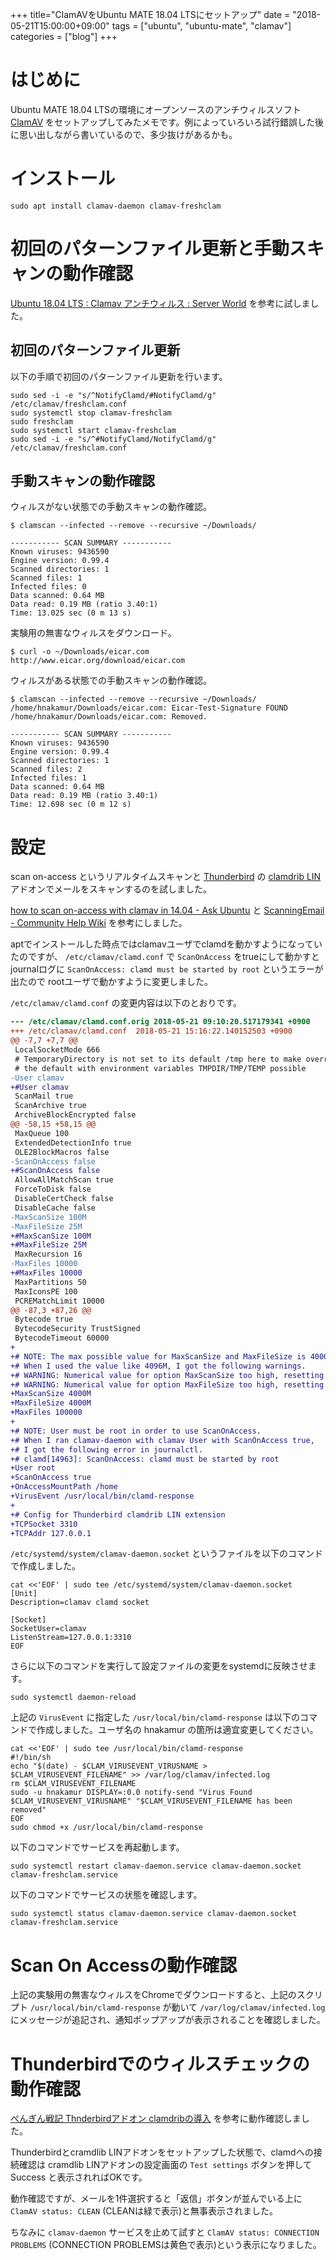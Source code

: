 +++
title="ClamAVをUbuntu MATE 18.04 LTSにセットアップ"
date = "2018-05-21T15:00:00+09:00"
tags = ["ubuntu", "ubuntu-mate", "clamav"]
categories = ["blog"]
+++


# はじめに

Ubuntu MATE 18.04 LTSの環境にオープンソースのアンチウィルスソフト [ClamAV](https://www.clamav.net/) をセットアップしてみたメモです。例によっていろいろ試行錯誤した後に思い出しながら書いているので、多少抜けがあるかも。

# インストール

```console
sudo apt install clamav-daemon clamav-freshclam
```

# 初回のパターンファイル更新と手動スキャンの動作確認

[Ubuntu 18.04 LTS : Clamav アンチウィルス : Server World](https://www.server-world.info/query?os=Ubuntu_18.04&p=clamav)
を参考に試しました。

## 初回のパターンファイル更新

以下の手順で初回のパターンファイル更新を行います。

```console
sudo sed -i -e "s/^NotifyClamd/#NotifyClamd/g" /etc/clamav/freshclam.conf 
sudo systemctl stop clamav-freshclam
sudo freshclam
sudo systemctl start clamav-freshclam
sudo sed -i -e "s/^#NotifyClamd/NotifyClamd/g" /etc/clamav/freshclam.conf 
```

## 手動スキャンの動作確認

ウィルスがない状態での手動スキャンの動作確認。

```console
$ clamscan --infected --remove --recursive ~/Downloads/

----------- SCAN SUMMARY -----------
Known viruses: 9436590
Engine version: 0.99.4
Scanned directories: 1
Scanned files: 1
Infected files: 0
Data scanned: 0.64 MB
Data read: 0.19 MB (ratio 3.40:1)
Time: 13.025 sec (0 m 13 s)
```

実験用の無害なウィルスをダウンロード。

```console
$ curl -o ~/Downloads/eicar.com http://www.eicar.org/download/eicar.com
```

ウィルスがある状態での手動スキャンの動作確認。

```console
$ clamscan --infected --remove --recursive ~/Downloads/
/home/hnakamur/Downloads/eicar.com: Eicar-Test-Signature FOUND
/home/hnakamur/Downloads/eicar.com: Removed.

----------- SCAN SUMMARY -----------
Known viruses: 9436590
Engine version: 0.99.4
Scanned directories: 1
Scanned files: 2
Infected files: 1
Data scanned: 0.64 MB
Data read: 0.19 MB (ratio 3.40:1)
Time: 12.698 sec (0 m 12 s)
```

# 設定

scan on-access というリアルタイムスキャンと [Thunderbird](https://www.thunderbird.net/ja/) の [clamdrib LIN](https://addons.mozilla.org/ja/thunderbird/addon/clamdrib-lin/) アドオンでメールをスキャンするのを試しました。

[how to scan on-access with clamav in 14.04 - Ask Ubuntu](https://askubuntu.com/questions/591325/how-to-scan-on-access-with-clamav-in-14-04/821510#821510) と
[ScanningEmail - Community Help Wiki](https://help.ubuntu.com/community/ScanningEmail)
を参考にしました。

aptでインストールした時点ではclamavユーザでclamdを動かすようになっていたのですが、
`/etc/clamav/clamd.conf` で `ScanOnAccess` をtrueにして動かすと
journalログに `ScanOnAccess: clamd must be started by root` というエラーが出たので
rootユーザで動かすように変更しました。

`/etc/clamav/clamd.conf` の変更内容は以下のとおりです。

```diff
--- /etc/clamav/clamd.conf.orig	2018-05-21 09:10:20.517179341 +0900
+++ /etc/clamav/clamd.conf	2018-05-21 15:16:22.140152503 +0900
@@ -7,7 +7,7 @@
 LocalSocketMode 666
 # TemporaryDirectory is not set to its default /tmp here to make overriding
 # the default with environment variables TMPDIR/TMP/TEMP possible
-User clamav
+#User clamav
 ScanMail true
 ScanArchive true
 ArchiveBlockEncrypted false
@@ -58,15 +58,15 @@
 MaxQueue 100
 ExtendedDetectionInfo true
 OLE2BlockMacros false
-ScanOnAccess false
+#ScanOnAccess false
 AllowAllMatchScan true
 ForceToDisk false
 DisableCertCheck false
 DisableCache false
-MaxScanSize 100M
-MaxFileSize 25M
+#MaxScanSize 100M
+#MaxFileSize 25M
 MaxRecursion 16
-MaxFiles 10000
+#MaxFiles 10000
 MaxPartitions 50
 MaxIconsPE 100
 PCREMatchLimit 10000
@@ -87,3 +87,26 @@
 Bytecode true
 BytecodeSecurity TrustSigned
 BytecodeTimeout 60000
+
+# NOTE: The max possible value for MaxScanSize and MaxFileSize is 4000M.
+# When I used the value like 4096M, I got the following warnings.
+# WARNING: Numerical value for option MaxScanSize too high, resetting to 4G
+# WARNING: Numerical value for option MaxFileSize too high, resetting to 4G
+MaxScanSize 4000M
+MaxFileSize 4000M
+MaxFiles 100000
+
+# NOTE: User must be root in order to use ScanOnAccess.
+# When I ran clamav-daemon with clamav User with ScanOnAccess true,
+# I got the following error in journalctl.
+# clamd[14963]: ScanOnAccess: clamd must be started by root
+User root
+ScanOnAccess true
+OnAccessMountPath /home
+VirusEvent /usr/local/bin/clamd-response
+
+# Config for Thunderbird clamdrib LIN extension
+TCPSocket 3310
+TCPAddr 127.0.0.1
```

`/etc/systemd/system/clamav-daemon.socket` というファイルを以下のコマンドで作成しました。

```console
cat <<'EOF' | sudo tee /etc/systemd/system/clamav-daemon.socket 
[Unit]
Description=clamav clamd socket

[Socket]
SocketUser=clamav
ListenStream=127.0.0.1:3310
EOF
```

さらに以下のコマンドを実行して設定ファイルの変更をsystemdに反映させます。

```console
sudo systemctl daemon-reload
```

上記の `VirusEvent` に指定した `/usr/local/bin/clamd-response` は以下のコマンドで作成しました。ユーザ名の hnakamur の箇所は適宜変更してください。

```console
cat <<'EOF' | sudo tee /usr/local/bin/clamd-response
#!/bin/sh
echo "$(date) - $CLAM_VIRUSEVENT_VIRUSNAME > $CLAM_VIRUSEVENT_FILENAME" >> /var/log/clamav/infected.log
rm $CLAM_VIRUSEVENT_FILENAME
sudo -u hnakamur DISPLAY=:0.0 notify-send "Virus Found $CLAM_VIRUSEVENT_VIRUSNAME" "$CLAM_VIRUSEVENT_FILENAME has been removed"
EOF
sudo chmod +x /usr/local/bin/clamd-response
```

以下のコマンドでサービスを再起動します。

```console
sudo systemctl restart clamav-daemon.service clamav-daemon.socket clamav-freshclam.service
```

以下のコマンドでサービスの状態を確認します。

```console
sudo systemctl status clamav-daemon.service clamav-daemon.socket clamav-freshclam.service
```

# Scan On Accessの動作確認

上記の実験用の無害なウィルスをChromeでダウンロードすると、上記のスクリプト `/usr/local/bin/clamd-response` が動いて `/var/log/clamav/infected.log` にメッセージが追記され、通知ポップアップが表示されることを確認しました。

# Thunderbirdでのウィルスチェックの動作確認

[ぺんぎん戦記 Thnderbirdアドオン clamdribの導入](http://spacesheriffsharivan.blog9.fc2.com/blog-entry-98.html) を参考に動作確認しました。

Thunderbirdとcramdlib LINアドオンをセットアップした状態で、clamdへの接続確認は cramdlib LINアドオンの設定画面の `Test settings` ボタンを押して Success と表示されればOKです。

動作確認ですが、メールを1件選択すると「返信」ボタンが並んでいる上に `ClamAV status: CLEAN` (CLEANは緑で表示)と無事表示されました。

ちなみに `clamav-daemon` サービスを止めて試すと 
`ClamAV status: CONNECTION PROBLEMS` (CONNECTION PROBLEMSは黄色で表示)という表示になりました。
